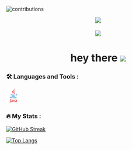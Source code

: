 ![contributions](https://user-images.githubusercontent.com/97876403/215330004-aa8fb5bc-4604-486f-8a53-efb030128e4f.svg)
<div id="header" align="center">
  <img src="https://media4.giphy.com/media/3kPDmoWdBpQPNhCnUG/giphy.gif?cid=ecf05e47dbwer99wfogirp0ratlaj8yxbe6mor9uqdbililx&rid=giphy.gif&ct=s" width="150"/>
</div>
<div id="badges" align="center">
  <img src="https://komarev.com/ghpvc/?username=Svyat54&style=flat-square&color=blue" alt="" />
</div> 
<div id="header2" align="center">
  <img src="https://media3.giphy.com/media/EOmYN5kVP3W2Lyn6dx/giphy.gif?cid=ecf05e472lo22ld7x1furkzzqumb3u3cj77xccik5e2o87fs&rid=giphy.gif&ct=s" width="150"/>
</div>

<h1 align="center">
  hey there
  <img src="https://media.giphy.com/media/hvRJCLFzcasrR4ia7z/giphy.gif" width="30px"/>
</h1>

### :hammer_and_wrench: Languages and Tools :
<div>
  <img src="https://github.com/devicons/devicon/blob/master/icons/java/java-original-wordmark.svg" title="Java" alt="Java" width="40" height="40"/>&nbsp;
</div>  

### :fire: My Stats :
[![GitHub Streak](http://github-readme-streak-stats.herokuapp.com?user=Svyat54&theme=dark&background=000000)](https://git.io/streak-stats)

[![Top Langs](https://github-readme-stats.vercel.app/api/top-langs/?username=Svyat54&layout=compact&theme=vision-friendly-dark)](https://github.com/anuraghazra/github-readme-stats)

<!-- <img src="C:/Users/skireev/Desktop/JS/vs/contributions.svg" style="max-width: 100%;"> -->




<!--
**Svyat54/Svyat54** is a ✨ _special_ ✨ repository because its `README.md` (this file) appears on your GitHub profile.

Here are some ideas to get you started:

- 🔭 I’m currently working on ...
- 🌱 I’m currently learning ...
- 👯 I’m looking to collaborate on ...
- 🤔 I’m looking for help with ...
- 💬 Ask me about ...
- 📫 How to reach me: ...
- 😄 Pronouns: ...
- ⚡ Fun fact: ...
-->
